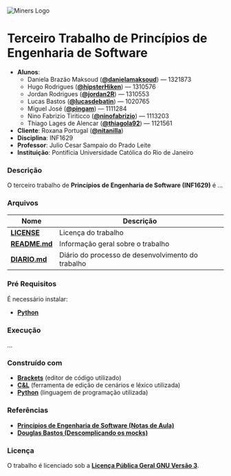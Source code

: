 ![Miners Logo](https://github.com/danielamaksoud/INF1629TerceiroTrabalho/blob/master/Logo/miners.png?raw=true)

# Terceiro Trabalho de Princípios de Engenharia de Software #
- **Alunos**: 
  * Daniela Brazão Maksoud (**[@danielamaksoud](https://github.com/danielamaksoud)**) — 1321873
  * Hugo Rodrigues (**[@hipsterHiken](https://github.com/hipsterHiken)**) — 1310576
  * Jordan Rodrigues (**[@jordan2R](https://github.com/jordan2R)**) — 1310553
  * Lucas Bastos (**[@lucasdebatin](https://github.com/lucasdebatin)**) — 1020765
  * Miguel José (**[@pingam](https://github.com/pingam)**) — 1111284
  * Nino Fabrizio Tiriticco (**[@ninofabrizio](https://github.com/ninofabrizio)**) — 1113203
  * Thiago Lages de Alencar (**[@thiagola92](https://github.com/thiagola92)**) — 1121561
- **Cliente**: Roxana Portugal (**[@nitanilla](https://github.com/nitanilla)**)
- **Disciplina**: INF1629
- **Professor**: Julio Cesar Sampaio do Prado Leite
- **Instituição**: Pontifícia Universidade Católica do Rio de Janeiro

### Descrição ###
O terceiro trabalho de **Princípios de Engenharia de Software (INF1629)** é ...

### Arquivos ###

Nome | Descrição
------------ | -------------
**[LICENSE](https://github.com/danielamaksoud/INF1629TerceiroTrabalho/blob/master/Documenta%C3%A7%C3%A3o/LICENSE)** | Licença do trabalho
**[README.md](https://github.com/danielamaksoud/INF1629TerceiroTrabalho/blob/master/README.md)** | Informação geral sobre o trabalho
**[DIARIO.md](https://github.com/danielamaksoud/INF1629TerceiroTrabalho/blob/master/Documenta%C3%A7%C3%A3o/DIARIO.md)** | Diário do processo de desenvolvimento do trabalho

### Pré Requisitos ###
É necessário instalar: 
- **[Python](https://www.python.org/downloads/)**

### Execução ###
...

### Construído com ###
- **[Brackets](http://brackets.io/)** (editor de código utilizado)
- **[C&L](http://pes.inf.puc-rio.br/cel/index_old.htm/)** (ferramenta de edição de cenários e léxico utilizada)
- **[Python](https://www.python.org/downloads/)** (linguagem de programação utilizada)


### Referências ###
- **[Princípios de Engenharia de Software (Notas de Aula)](https://pes2006.wordpress.com/)**
- **[Douglas Bastos (Descomplicando os mocks)](https://www.slideshare.net/douglashenry7/descomplicando-os-mocks/)**

### Licença ###
O trabalho é licenciado sob a **[Licença Pública Geral GNU Versão 3](http://www.gnu.org/licenses/gpl-3.0.html)**.

